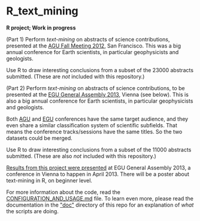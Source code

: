 R_text_mining
=============

**R project; Work in progress**

 (Part 1) Perform *text-mining* on  abstracts of science contributions, 
presented at the [AGU Fall Meeting 2012][0], San Francisco. 
This was a big annual conference for Earth scientists, in particular geophysicists and geologists.

Use R to draw interesting conclusions from a subset of the 23000 abstracts submitted. (These are *not* included with this repository.)

 (Part 2) Perform *text-mining* on  abstracts of science contributions, 
to be presented at the [EGU General Assembly 2013][1], Vienna (see below). 
This is also a big annual conference for Earth scientists, in particular geophysicists and geologists.

Both [AGU][4]  and [EGU][2]  conferences have the same target audience, and they even share a similar classification system of scientific subfields. That means the conference tracks/sessions have the same titles. 
So the two datasets could be merged.

Use R to draw interesting conclusions from a subset of the 11000 abstracts submitted. (These are also *not* included with this repository.)



[Results from this project were presented][3] at EGU General Assembly 2013, a conference in Vienna to happen in April 2013. 
There will be a poster about text-mining in R, on beginner level.

For more information about the code, read the [CONFIGURATION_AND_USAGE.md](CONFIGURATION_AND_USAGE.md) file.
To learn even more, please read the documentation in the ["doc"](doc) directory of this repo for an explanation of  *what* the scripts are doing.


[0]: http://agu-fm12.abstractcentral.com/planner.jsp
[1]: http://www.egu2013.eu/
[2]: http://www.egu.eu/
[3]: http://meetingorganizer.copernicus.org/EGU2013/EGU2013-6217.pdf
[4]: http://www.agu.org/
